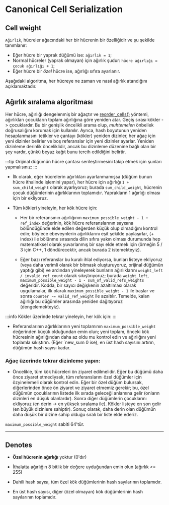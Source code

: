 # Canonical Cell Serialization

## Cell weight

`Ağırlık`, hücreler ağacındaki her bir hücrenin bir özelliğidir ve şu şekilde tanımlanır:
* Eğer hücre bir yaprak düğümü ise: `ağırlık = 1`;
* Normal hücreler (yaprak olmayan) için ağırlık şudur: `hücre ağırlığı = çocuk ağırlığı + 1`;
* Eğer hücre bir _özel_ hücre ise, ağırlığı sıfıra ayarlanır.

Aşağıdaki algoritma, her hücreye ne zaman ve nasıl ağırlık atandığını açıklamaktadır.

## Ağırlık sıralama algoritması 

Her hücre, ağırlığı dengelenmiş bir ağaçtır ve [reorder_cells()](https://github.com/ton-blockchain/ton/blob/15088bb8784eb0555469d223cd8a71b4e2711202/crypto/vm/boc.cpp#L249) yöntemi, ağırlıkları çocukların toplam ağırlığına göre yeniden atar. Geçiş sırası kökler -> çocuklardır. Bu bir genişlik öncelikli arama olup, *muhtemelen* önbellek doğrusalığını korumak için kullanılır. Ayrıca, hash boyutunun yeniden hesaplanmasını tetikler ve çantayı (kökler) yeniden dizinler, her ağaç için yeni dizinler belirler ve boş referanslar için yeni dizinler ayarlar. Yeniden dizinleme derinlik önceliklidir, ancak bu dizinleme düzenine bağlı olan bir şey vardır, çünkü beyaz kağıt bunu tercih edildiğini belirtir.

:::tip
Orijinal düğümün hücre çantası serileştirmesini takip etmek için şunları yapmalısınız:
:::

- İlk olarak, eğer hücrelerin ağırlıkları ayarlanmamışsa (düğüm bunun hücre ithalinde işlemini yapar), her hücre için ağırlığı `1 + sum_child_weight` olarak ayarlıyoruz; burada `sum_child_weight`, hücrenin çocuk düğümlerinin ağırlıklarının toplamıdır. Yaprakların 1 ağırlığı olması için bir ekliyoruz.

- Tüm kökleri yineleyin, her kök hücre için:
  * Her bir referansının ağırlığının `maximum_possible_weight - 1 + ref_index` değerinin, kök hücre referanslarının sayısına bölündüğünde elde edilen değerden küçük olup olmadığını kontrol edin; böylece ebeveynlerin ağırlıklarını eşit şekilde paylaşırlar, (+ index) ile bölünme sırasında dilin sıfıra yakın olması durumunda hep matematiksel olarak yuvarlanmış bir sayı elde etmek için (örneğin 5 / 3 için C++, 1 döndürecektir, ancak burada 2 istemekteyiz).
      
  * Eğer bazı referanslar bu kuralı ihlal ediyorsa, bunları listeye ekliyoruz (veya daha verimli olarak bir bitmask oluşturuyoruz, orijinal düğümün yaptığı gibi) ve ardından yineleyerek bunların ağırlıklarını `weight_left / invalid_ref_count` olarak sıkıştırıyoruz; burada `weight_left`, `maximum_possible_weight - 1 - sum_of_valid_refs_weights` değeridir. Kodda, bir sayıcı değişkenin azaltılması olarak uygulamalar, ilk olarak `maximum_possible_weight - 1` ile başlar ve sonra `counter -= valid_ref_weight` ile azaltılır. Temelde, kalan ağırlığı bu düğümler arasında yeniden dağıtıyoruz (dengelemekteyiz).

:::info
Kökler üzerinde tekrar yineleyin, her kök için:
:::
* Referanslarının ağırlıklarının yeni toplamının `maximum_possible_weight` değerinden küçük olduğundan emin olun; yeni toplam, önceki kök hücresinin ağırlığından daha az oldu mu kontrol edin ve ağırlığını yeni toplamla sıkıştırın. (Eğer `new_sum  0 ise), en üst hash sayısını artırın, düğümün hash sayısı kadar.

### Ağaç üzerinde tekrar dizinleme yapın:
* Öncelikle, tüm kök hücreleri ön ziyaret edilmelidir. Eğer bu düğümü daha önce ziyaret etmediysek, tüm referanslarını özel düğümler için özyinelemeli olarak kontrol edin. Eğer bir özel düğüm bulursak, diğerlerinden önce ön ziyaret ve ziyaret etmemiz gerekir; bu, özel düğümün çocuklarının listede ilk sırada geleceği anlamına gelir (onların dizinleri en düşük olanlardır). Sonra diğer düğümlerin çocuklarını ekliyoruz (en derin -> en yüksek sıralama ile). Kökler listeye en son gelir (en büyük dizinlere sahiptir). Sonuç olarak, daha derin olan düğümün daha düşük bir dizine sahip olduğu sıralı bir liste elde ederiz.

`maximum_possible_weight` sabiti 64'tür.

---

## Denotes

* **Özel hücrenin ağırlığı** yoktur (0'dır)
* İthalatta ağırlığın 8 bitlik bir değere uyduğundan emin olun (ağırlık \<= 255)

* Dahili hash sayısı, tüm özel kök düğümlerinin hash sayılarının toplamıdır.
* En üst hash sayısı, diğer (özel olmayan) kök düğümlerinin hash sayılarının toplamıdır.